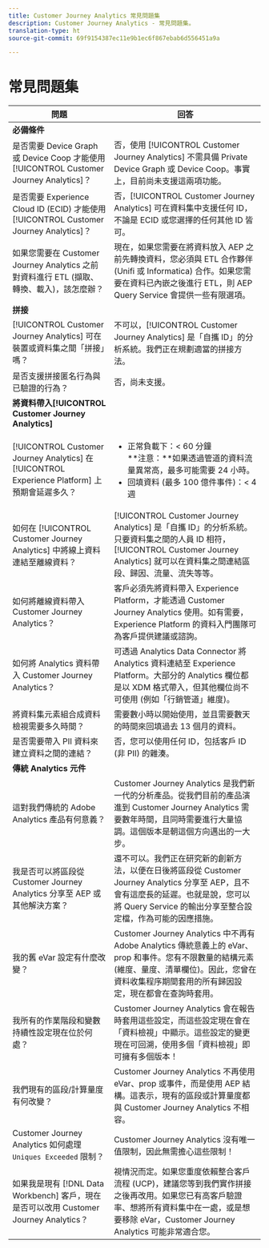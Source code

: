 ```yaml
---
title: Customer Journey Analytics 常見問題集
description: Customer Journey Analytics - 常見問題集。
translation-type: ht
source-git-commit: 69f9154387ec11e9b1ec6f867ebab6d556451a9a

---
```



# 常見問題集

| 問題 | 回答 |
|---|---|
| **必備條件** |  |
| 是否需要 Device Graph 或 Device Coop 才能使用 [!UICONTROL Customer Journey Analytics]？ | 否，使用 [!UICONTROL Customer Journey Analytics] 不需具備 Private Device Graph 或 Device Coop。事實上，目前尚未支援這兩項功能。 |
| 是否需要 Experience Cloud ID (ECID) 才能使用 [!UICONTROL Customer Journey Analytics]？ | 否，[!UICONTROL Customer Journey Analytics] 可在資料集中支援任何 ID，不論是 ECID 或您選擇的任何其他 ID 皆可。 |
| 如果您需要在 Customer Journey Analytics 之前對資料進行 ETL (擷取、轉換、載入)，該怎麼辦？ | 現在，如果您需要在將資料放入 AEP 之前先轉換資料，您必須與 ETL 合作夥伴 (Unifi 或 Informatica) 合作。如果您需要在資料已內嵌之後進行 ETL，則 AEP Query Service 會提供一些有限選項。 |
| **拼接** |  |
| [!UICONTROL Customer Journey Analytics] 可在裝置或資料集之間「拼接」嗎？ | 不可以，[!UICONTROL Customer Journey Analytics] 是「自攜 ID」的分析系統。我們正在規劃適當的拼接方法。 |
| 是否支援拼接匿名行為與已驗證的行為？ | 否，尚未支援。 |
| **將資料帶入[!UICONTROL Customer Journey Analytics]** |  |
| [!UICONTROL Customer Journey Analytics] 在 [!UICONTROL Experience Platform] 上預期會延遲多久？ | <ul><li>正常負載下：&lt; 60 分鐘<br>**注意：**如果透過管道的資料流量異常高，最多可能需要 24 小時。</li><li>回填資料 (最多 100 億件事件)：&lt; 4 週</li></ul> |
| 如何在 [!UICONTROL Customer Journey Analytics] 中將線上資料連結至離線資料？ | [!UICONTROL Customer Journey Analytics] 是「自攜 ID」的分析系統。只要資料集之間的人員 ID 相符，[!UICONTROL Customer Journey Analytics] 就可以在資料集之間連結區段、歸因、流量、流失等等。 |
| 如何將離線資料帶入 Customer Journey Analytics？ | 客戶必須先將資料帶入 Experience Platform，才能透過 Customer Journey Analytics 使用。如有需要，Experience Platform 的資料入門團隊可為客戶提供建議或諮詢。 |
| 如何將 Analytics 資料帶入 Customer Journey Analytics？ | 可透過 Analytics Data Connector 將 Analytics 資料連結至 Experience Platform。大部分的 Analytics 欄位都是以 XDM 格式帶入，但其他欄位尚不可使用 (例如「行銷管道」維度)。 |
| 將資料集元素組合成資料檢視需要多久時間？ | 需要數小時以開始使用，並且需要數天的時間來回填過去 13 個月的資料。 |
| 是否需要帶入 PII 資料來建立資料之間的連結？ | 否，您可以使用任何 ID，包括客戶 ID (非 PII) 的雜湊。 |
| **傳統 Analytics 元件** |  |
| 這對我們傳統的 Adobe Analytics 產品有何意義？ | Customer Journey Analytics 是我們新一代的分析產品。從我們目前的產品演進到 Customer Journey Analytics 需要數年時間，且同時需要進行大量協調。這個版本是朝這個方向邁出的一大步。 |
| 我是否可以將區段從 Customer Journey Analytics 分享至 AEP 或其他解決方案？ | 還不可以。我們正在研究新的創新方法，以便在日後將區段從 Customer Journey Analytics 分享至 AEP，且不會有這麼長的延遲。也就是說，您可以將 Query Service 的輸出分享至整合設定檔，作為可能的因應措施。 |
| 我的舊 eVar 設定有什麼改變？ | Customer Journey Analytics 中不再有 Adobe Analytics 傳統意義上的 eVar、prop 和事件。您有不限數量的結構元素 (維度、量度、清單欄位)。因此，您曾在資料收集程序期間套用的所有歸因設定，現在都會在查詢時套用。 |
| 我所有的作業階段和變數持續性設定現在位於何處？ | Customer Journey Analytics 會在報告時套用這些設定，而這些設定現在會在「資料檢視」中顯示。這些設定的變更現在可回溯，使用多個「資料檢視」即可擁有多個版本！ |
| 我們現有的區段/計算量度有何改變？ | Customer Journey Analytics 不再使用 eVar、prop 或事件，而是使用 AEP 結構。這表示，現有的區段或計算量度都與 Customer Journey Analytics 不相容。 |
| Customer Journey Analytics 如何處理 `Uniques Exceeded` 限制？ | Customer Journey Analytics 沒有唯一值限制，因此無需擔心這些限制！ |
| 如果我是現有 [!DNL Data Workbench] 客戶，現在是否可以改用 Customer Journey Analytics？ | 視情況而定。如果您重度依賴整合客戶流程 (UCP)，建議您等到我們實作拼接之後再改用。如果您已有高客戶驗證率、想將所有資料集中在一處，或是想要移除 eVar，Customer Journey Analytics 可能非常適合您。 |

